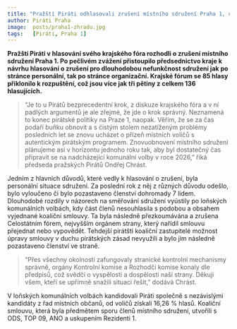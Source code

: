 ```yaml
---
title: "Pražští Piráti odhlasovali zrušení místního sdružení Praha 1, čeká ho obnova"
author: Piráti Praha
image:  posts/praha1-zhradu.jpg
tags:   [Piráti, Praha 1]
---
```


**Pražští Piráti v hlasování svého krajského fóra rozhodli o zrušení místního sdružení Praha 1. Po pečlivém zvážení přistoupilo předsednictvo kraje k návrhu hlasování o zrušení pro dlouhodobou nefunkčnost sdružení jak po stránce personální, tak po stránce organizační. Krajské fórum se 85 hlasy přiklonilo k rozpuštění, což jsou více jak tři pětiny z celkem 136 hlasujících.**

>“Je to u Pirátů bezprecedentní krok, z diskuze krajského fóra a v ní padlých argumentů je ale zřejmé, že jde o krok správný. Neznamená to konec pirátské politiky na Praze 1, naopak. Věřím, že se za čas podaří buňku obnovit a s čistým stolem nezatíženým problémy posledních let se znovu ucházet o přízeň místních voličů s autentickým pirátským programem. Znovuobnovení místního sdružení plánujeme asi v horizontu jednoho roku tak, aby byl dostatečný čas připravit se na nadcházející komunální volby v roce 2026,” říká předseda pražských Pirátů Ondřej Chrást.

Jedním z hlavních důvodů, které vedly k hlasování o zrušení, byla personální situace sdružení. Za poslední rok z něj z různých důvodu odešlo, bylo vyloučeno či bylo pozastaveno členství dohromady 7 lidem. Dlouhodobé rozdíly v názorech na směřování sdružení vyústily po loňských komunálních volbách, kdy část členů nesouhlasila s podobou a obsahem vyjednané koaliční smlouvy. Ta byla následně přezkoumávána a zrušena Celostátním fórem, nejvyšším orgánem strany, který nařídil smlouvu přejednat nebo vypovědět. Tehdejší pirátští koaliční zastupitelé možnost úpravy smlouvy v duchu pirátských zásad nevyužili a bylo jim následně pozastaveno členství ve straně.

>“Přes všechny okolnosti zafungovaly stranické kontrolní mechanismy správně, orgány Kontrolní komise a Rozhodčí komise konaly dle předpisů, což svědčí o vyspělosti a dospělosti naší strany. Děkuji všem, kteří se upřímně snažili situaci řešit,” dodává Chrást. 

V loňských komunálních volbách kandidovali Piráti společně s nezávislými kandidáty z řad místních občanů, od voličů získali 16,26 % hlasů. Koaliční smlouvu, která byla předmětem sporu členů místního sdružení, utvořili s ODS, TOP 09, ANO a uskupením Rezidenti 1.

